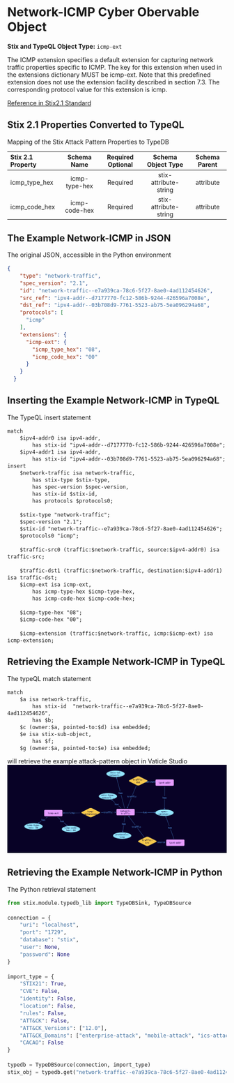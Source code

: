# Network-ICMP Cyber Obervable Object

**Stix and TypeQL Object Type:**  `icmp-ext`

The ICMP extension specifies a default extension for capturing network traffic properties specific to ICMP. The key for this extension when used in the extensions dictionary MUST be icmp-ext. Note that this predefined extension does not use the extension facility described in section 7.3. The corresponding protocol value for this extension is icmp.

[Reference in Stix2.1 Standard](https://docs.oasis-open.org/cti/stix/v2.1/os/stix-v2.1-os.html#_ozypx0lmkebv)
## Stix 2.1 Properties Converted to TypeQL
Mapping of the Stix Attack Pattern Properties to TypeDB

|  Stix 2.1 Property    |           Schema Name             | Required  Optional  |      Schema Object Type | Schema Parent  |
|:--------------------|:--------------------------------:|:------------------:|:------------------------:|:-------------:|
| icmp_type_hex |icmp-type-hex |Required |  stix-attribute-string    |   attribute    |
| icmp_code_hex |icmp-code-hex |Required |  stix-attribute-string    |   attribute    |

## The Example Network-ICMP in JSON
The original JSON, accessible in the Python environment
```json
{      
    "type": "network-traffic",      
    "spec_version": "2.1",      
    "id": "network-traffic--e7a939ca-78c6-5f27-8ae0-4ad112454626",      
    "src_ref": "ipv4-addr--d7177770-fc12-586b-9244-426596a7008e",      
    "dst_ref": "ipv4-addr--03b708d9-7761-5523-ab75-5ea096294a68",      
    "protocols": [      
      "icmp"      
    ],      
    "extensions": {      
      "icmp-ext": {      
        "icmp_type_hex": "08",      
        "icmp_code_hex": "00"      
      }      
    }      
  }
```


## Inserting the Example Network-ICMP in TypeQL
The TypeQL insert statement
```typeql
match  
    $ipv4-addr0 isa ipv4-addr, 
        has stix-id "ipv4-addr--d7177770-fc12-586b-9244-426596a7008e";
    $ipv4-addr1 isa ipv4-addr, 
        has stix-id "ipv4-addr--03b708d9-7761-5523-ab75-5ea096294a68";
insert 
    $network-traffic isa network-traffic,
        has stix-type $stix-type,
        has spec-version $spec-version,
        has stix-id $stix-id,
        has protocols $protocols0;
    
    $stix-type "network-traffic";
    $spec-version "2.1";
    $stix-id "network-traffic--e7a939ca-78c6-5f27-8ae0-4ad112454626";
    $protocols0 "icmp";
    
    $traffic-src0 (traffic:$network-traffic, source:$ipv4-addr0) isa traffic-src;
    
    $traffic-dst1 (traffic:$network-traffic, destination:$ipv4-addr1) isa traffic-dst;
    $icmp-ext isa icmp-ext,
        has icmp-type-hex $icmp-type-hex,
        has icmp-code-hex $icmp-code-hex;
    
    $icmp-type-hex "08";
    $icmp-code-hex "00";
    
    $icmp-extension (traffic:$network-traffic, icmp:$icmp-ext) isa icmp-extension;
```

## Retrieving the Example Network-ICMP in TypeQL
The typeQL match statement

```typeql
match
    $a isa network-traffic,
        has stix-id  "network-traffic--e7a939ca-78c6-5f27-8ae0-4ad112454626",
        has $b;
    $c (owner:$a, pointed-to:$d) isa embedded;
    $e isa stix-sub-object,
        has $f;
    $g (owner:$a, pointed-to:$e) isa embedded;
```


will retrieve the example attack-pattern object in Vaticle Studio
![Network-ICMP Example](./img/network-icmp.png)

## Retrieving the Example Network-ICMP  in Python
The Python retrieval statement

```python
from stix.module.typedb_lib import TypeDBSink, TypeDBSource

connection = {
    "uri": "localhost",
    "port": "1729",
    "database": "stix",
    "user": None,
    "password": None
}

import_type = {
    "STIX21": True,
    "CVE": False,
    "identity": False,
    "location": False,
    "rules": False,
    "ATT&CK": False,
    "ATT&CK_Versions": ["12.0"],
    "ATT&CK_Domains": ["enterprise-attack", "mobile-attack", "ics-attack"],
    "CACAO": False
}

typedb = TypeDBSource(connection, import_type)
stix_obj = typedb.get("network-traffic--e7a939ca-78c6-5f27-8ae0-4ad112454626")
```

